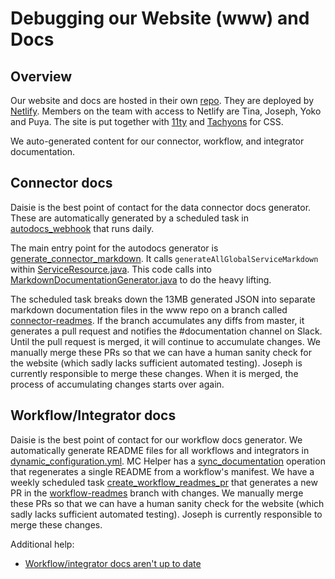 # Debugging our Website (www) and Docs

## Overview

Our website and docs are hosted in their own [repo](https://app.netlify.com/sites/transposit/overview). They are deployed by [Netlify](https://app.netlify.com/sites/transposit/overview). Members on the team with access to Netlify are Tina, Joseph, Yoko and Puya. The site is put together with [11ty](https://www.11ty.dev/) and [Tachyons](https://tachyons.io/) for CSS.

We auto-generated content for our connector, workflow, and integrator documentation.

## Connector docs

Daisie is the best point of contact for the data connector docs generator. These are automatically generated by a scheduled task in [autodocs_webhook](https://console.transposit.com/dev/t/transposit/autodocs_webhook/deploy/scheduled) that runs daily.

The main entry point for the autodocs generator is [generate_connector_markdown](https://console.transposit.com/dev/t/transposit/autodocs_webhook/code/op/generate_connector_markdown). It calls `generateAllGlobalServiceMarkdown` within [ServiceResource.java](https://github.com/transposit/transposit/blob/master/java/server/web/src/main/java/web/api/v1/ServiceResource.java). This code calls into [MarkdownDocumentationGenerator.java](https://github.com/transposit/transposit/blob/master/java/server/web/src/main/java/web/MarkdownDocumentationGenerator.java) to do the heavy lifting.

The scheduled task breaks down the 13MB generated JSON into separate markdown documentation files in the www repo on a branch called [connector-readmes](https://github.com/transposit/www/tree/connector-readmes). If the branch accumulates any diffs from master, it generates a pull request and notifies the #documentation channel on Slack. Until the pull request is merged, it will continue to accumulate changes. We manually merge these PRs so that we can have a human sanity check for the website (which sadly lacks sufficient automated testing). Joseph is currently responsible to merge these changes. When it is merged, the process of accumulating changes starts over again. 

## Workflow/Integrator docs

Daisie is the best point of contact for our workflow docs generator. We automatically generate README files for all workflows and integrators in [dynamic_configuration.yml](https://github.com/transposit/transposit/blob/master/java/server/common/src/main/resources/dynamic_configuration.yml). MC Helper has a [sync_documentation](https://console.demo.transposit.com/dev/t/transposit/mc_helper/code/op/sync_documentation) operation that regenerates a single README from a workflow's manifest. We have a weekly scheduled task [create_workflow_readmes_pr](https://console.demo.transposit.com/dev/t/transposit/mc_helper/code/op/create_workflow_readmes_pr) that generates a new PR in the [workflow-readmes](https://github.com/transposit/www/tree/workflow-readmes) branch with changes. We manually merge these PRs so that we can have a human sanity check for the website (which sadly lacks sufficient automated testing). Joseph is currently responsible to merge these changes.

Additional help:
* [Workflow/integrator docs aren't up to date](https://console.transposit.com/mc/t/transposit-eng/runbooks/public_docs_aren_t_up_to_date)
